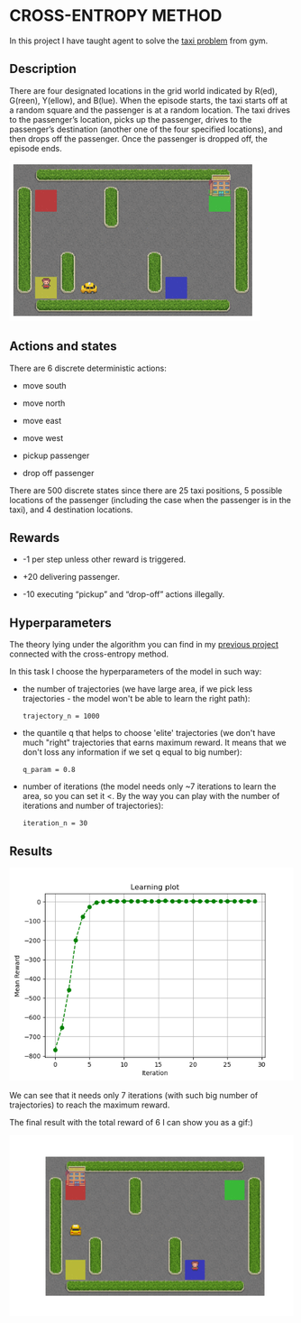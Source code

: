 # CROSS-ENTROPY METHOD

In this project I have taught agent to solve the [taxi problem](https://www.gymlibrary.dev/environments/toy_text/taxi/) from gym. 

## Description 

There are four designated locations in the grid world indicated by R(ed), G(reen), Y(ellow), and B(lue). 
When the episode starts, the taxi starts off at a random square and the passenger is at a random location. 
The taxi drives to the passenger’s location, picks up the passenger, drives to the passenger’s destination (another one of the four specified locations), 
and then drops off the passenger. Once the passenger is dropped off, the episode ends.


![Taxi environment](https://github.com/privet1mir/Deep-Reinforcement-Learning/blob/main/Cross-Entropy%20Method.%20Taxi/taxi_area.png)


## Actions and states 

There are 6 discrete deterministic actions:

* move south

* move north

* move east

* move west

* pickup passenger

* drop off passenger

There are 500 discrete states since there are 25 taxi positions, 5 possible locations of the passenger (including the case when the passenger is in the taxi), and 4 destination locations.

## Rewards 

* -1 per step unless other reward is triggered.

* +20 delivering passenger.

* -10 executing “pickup” and “drop-off” actions illegally.
  
## Hyperparameters

The theory lying under the algorithm you can find in my [previous project](https://github.com/privet1mir/Deep-Reinforcement-Learning/tree/main/Cross-Entropy%20Method) connected with the cross-entropy method. 

In this task I choose the hyperparameters of the model in such way: 

* the number of trajectories (we have large area, if we pick less trajectories - the model won't be able to learn the right path):

  ```
  trajectory_n = 1000
  ```
* the quantile q that helps to choose 'elite' trajectories (we don't have much "right" trajectories that earns maximum reward. It means that we don't loss any information if we set q equal to big number):

  ```
  q_param = 0.8
  ```
* number of iterations (the model needs only ~7 iterations to learn the area, so you can set it <. By the way you can play with the number of iterations and number of trajectories):

  ```
  iteration_n = 30
  ```

## Results 

![Lerning plot](https://github.com/privet1mir/Deep-Reinforcement-Learning/blob/main/Cross-Entropy%20Method.%20Taxi/taxi_graph.png)

We can see that it needs only 7 iterations (with such big number of trajectories) to reach the maximum reward. 

The final result with the total reward of 6 I can show you as a gif:)

![Taxi gif](https://github.com/privet1mir/Deep-Reinforcement-Learning/blob/main/Cross-Entropy%20Method.%20Taxi/taxi.gif)
